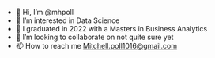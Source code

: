- 👋 Hi, I’m @mhpoll
- 👀 I’m interested in Data Science
- 🌱 I graduated in 2022 with a Masters in Business Analytics
- 💞️ I’m looking to collaborate on not quite sure yet
- 📫 How to reach me Mitchell.poll1016@gmail.com

<!---
mhpoll/mhpoll is a ✨ special ✨ repository because its `README.md` (this file) appears on your GitHub profile.
You can click the Preview link to take a look at your changes.
--->
